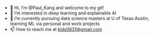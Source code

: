 - 👋 Hi, I’m @Paul_Kang and welcome to my git!
- 👀 I’m interested in deep learning and explainable AI
- 🌱 I’m currently pursuing data science masters at U of Texas Austin, learning ML via personal and work projects
- 📫 How to reach me at kids0831@gmail.com

<!---
pkang0831/pkang0831 is a ✨ special ✨ repository because its `README.md` (this file) appears on your GitHub profile.
You can click the Preview link to take a look at your changes.
--->
